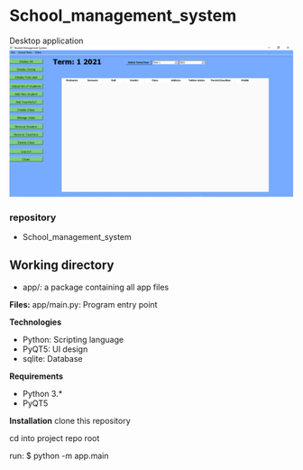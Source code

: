 # School_management_system
Desktop application
<img src="https://github.com/sangwani-coder/School_management_system/blob/main/img/dash.png">

### repository
* School_management_system

## Working directory
* app/: a package containing all app files

**Files:**
app/main.py: Program entry point

**Technologies**
* Python: Scripting language
* PyQT5: UI design
* sqlite: Database

**Requirements**
* Python 3.*
* PyQT5

**Installation**
clone this repository

cd into project repo root

run: 
$ python -m app.main
